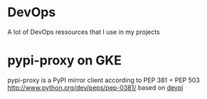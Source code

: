 # DevOps


A lot of DevOps ressources that I use in my projects

# pypi-proxy on GKE

pypi-proxy is a PyPI mirror client according to PEP 381 + PEP 503 http://www.python.org/dev/peps/pep-0381/ based on [devpi](https://github.com/devpi/devpi)
